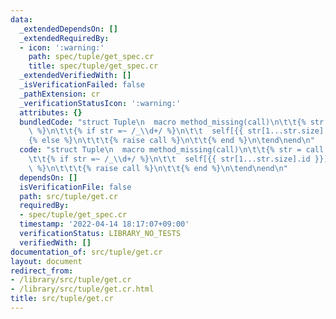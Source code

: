 ```yaml
---
data:
  _extendedDependsOn: []
  _extendedRequiredBy:
  - icon: ':warning:'
    path: spec/tuple/get_spec.cr
    title: spec/tuple/get_spec.cr
  _extendedVerifiedWith: []
  _isVerificationFailed: false
  _pathExtension: cr
  _verificationStatusIcon: ':warning:'
  attributes: {}
  bundledCode: "struct Tuple\n  macro method_missing(call)\n\t\t{% str = call.stringify\
    \ %}\n\t\t{% if str =~ /_\\d+/ %}\n\t\t  self[{{ str[1...str.size].id }}]\n\t\t\
    {% else %}\n\t\t\t{% raise call %}\n\t\t{% end %}\n\tend\nend\n"
  code: "struct Tuple\n  macro method_missing(call)\n\t\t{% str = call.stringify %}\n\
    \t\t{% if str =~ /_\\d+/ %}\n\t\t  self[{{ str[1...str.size].id }}]\n\t\t{% else\
    \ %}\n\t\t\t{% raise call %}\n\t\t{% end %}\n\tend\nend\n"
  dependsOn: []
  isVerificationFile: false
  path: src/tuple/get.cr
  requiredBy:
  - spec/tuple/get_spec.cr
  timestamp: '2022-04-14 18:17:07+09:00'
  verificationStatus: LIBRARY_NO_TESTS
  verifiedWith: []
documentation_of: src/tuple/get.cr
layout: document
redirect_from:
- /library/src/tuple/get.cr
- /library/src/tuple/get.cr.html
title: src/tuple/get.cr
---
```

